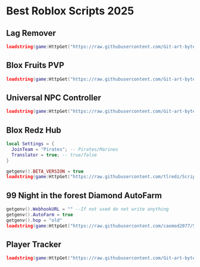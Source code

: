 # Best Roblox Scripts 2025

## Lag Remover
```lua
loadstring(game:HttpGet("https://raw.githubusercontent.com/Git-art-byte/Blox-Fruit/refs/heads/main/Lag%20Remover.Luau"))()
```

## Blox Fruits PVP
```lua
loadstring(game:HttpGet("https://raw.githubusercontent.com/Git-art-byte/Blox-Fruit/refs/heads/main/PVP.Luau"))()
```

## Universal NPC Controller
```lua
loadstring(game:HttpGet("https://raw.githubusercontent.com/Git-art-byte/NPC-Controller-v2/refs/heads/main/main.Luau"))()
```

## Blox Redz Hub
```lua
local Settings = {
  JoinTeam = "Pirates"; -- Pirates/Marines
  Translator = true; -- true/false
}

getgenv().BETA_VERSION = true
loadstring(game:HttpGet("https://raw.githubusercontent.com/tlredz/Scripts/refs/heads/main/main.luau"))(Settings)
```

## 99 Night in the forest Diamond AutoFarm
```lua
getgenv().WebhookURL = "" --If not used do not write anything
getgenv().AutoFarm = true
getgenv().hop = "old"
loadstring(game:HttpGet("https://raw.githubusercontent.com/caomod2077/Script/refs/heads/main/Farm%20Diamond%20v2.lua"))()
```

## Player Tracker
```lua
loadstring(game:HttpGet("https://raw.githubusercontent.com/Git-art-byte/Roblox-Best-Scripts/main/Player%20Tracker.Luau"))()
```
